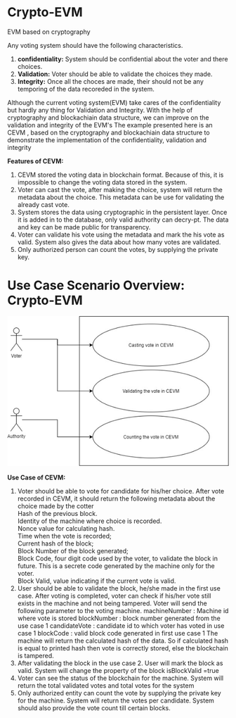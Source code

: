 # Crypto-EVM
EVM based on cryptography

Any voting system should have the following characteristics.
1) **confidentiality:** System should be confidential about the voter and there choices.
2) **Validation:** Voter should be able to validate the choices they made.
3) **Integrity:** Once all the choces are made, their should not be any temporing of the data recoreded in the system.

Although the current voting system(EVM) take cares of the confidentiality but hardly any thing for Validation and Integrity.
With the help of cryptography and blockachiain data structure, we can improve on the validation and integrity of the EVM's
The example presented here is an CEVM , based on the cryptography and  blockachiain data structure to demonstrate the implementation of the confidentiality, validation and integrity

**Features of CEVM:**
1) CEVM stored the voting data in blockchain format. Because of this, it is impossible to change the voting data stored in the system.
2) Voter can cast the vote, after making the choice, system will return the metadata about the choice. This metadata can be use for validating the already cast vote.
3) System stores the data using cryptographic in the persistent layer. Once it is added in to the database, only valid authority can decry-pt. The data and key can be made public for transparency.
4)  Voter can validate his vote using the metadata and mark the his vote as valid. System also gives the data about how many votes are validated.
5) Only authorized person can count the votes, by supplying the private key. 

# Use Case Scenario Overview: Crypto-EVM

![alt text](CEVM_use_case_diagram.jpg)

**Use Case of CEVM:**
1) Voter should be able to vote for candidate for his/her choice. After vote recorded in CEVM, it should return the following metadata about the choice made by the cotter </br>
     Hash of the previous block.</br>
     Identity of the machine where choice is recorded.</br>
     Nonce value for calculating hash.</br>
     Time when the vote is recorded;</br>
     Current hash of the block;</br>
     Block Number of the block generated;</br>
     Block Code, four digit code used by the voter, to validate the block in future. This is a secrete code generated by the machine only for the voter.</br>
     Block Valid,  value indicating if the current vote is valid.</br>
2) User should be able to validate the block, he/she made in the first use case. After voting is completed,  voter can check if his/her vote still exists in the machine and not being tampered. 
	Voter will send the following parameter to the voting machine.
		machineNumber  : Machine id  where vote is stored
                blockNumber : block number generated from the use case 1
		candidateVote : candidate id to which voter has voted in use case 1
		blockCode : valid block code generated in first use case 1
 	The machine will return the calculated hash of the data. So  if calculated hash is equal to printed hash then vote is correctly stored, else the blockchain is tampered.
3) After validating the block in the use case 2. User will mark the block as valid. System will change the property of the block isBlockValid =true
4) Voter can see the status of the blockchain for the machine. System will return the total validated votes and total votes for the system  
5)  Only authorized entity can count the vote by supplying the private key for the machine. System will return the votes per candidate. System should also provide the vote count till certain blocks.
